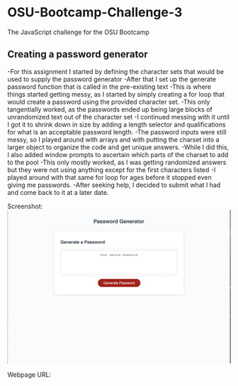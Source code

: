 # OSU-Bootcamp-Challenge-3
The JavaScript challenge for the OSU Bootcamp
## Creating a password generator
-For this assignment I started by defining the character sets that would be used to supply the password generator
-After that I set up the generate password function that is called in the pre-existing text
-This is where things started getting messy, as I started by simply creating a for loop that would create a password using the provided character set.
-This only tangentially worked, as the passwords ended up being large blocks of unrandomized text out of the character set
-I continued messing with it until I got it to shrink down in size by adding a length selector and qualifications for what is an acceptable password length.
-The password inputs were still messy, so I played around with arrays and with putting the charset into a larger object to organize the code and get unique answers.
-While I did this, I also added window prompts to ascertain which parts of the charset to add to the pool
-This only mostly worked, as I was getting randomized answers but they were not using anything except for the first characters listed
-I played around with that same for loop for ages before it stopped even giving me passwords.
-After seeking help, I decided to submit what I had and come back to it at a later date.

Screenshot: ![alt text](./images/Screenshot.png)

Webpage URL: